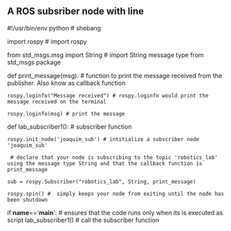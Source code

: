 ## A ROS subsriber node with line 

#!/usr/bin/env python    # shebang 

import rospy # import rospy

from std_msgs.msg import String # import String message type from std_msgs package

def print_message(msg): # function to print the message received from the publisher. Also know as callback function

    rospy.loginfo("Message received") # rospy.loginfo would print the message received on the terminal
    
    rospy.loginfo(msg) # print the message

def lab_subscriber1(): # subscriber function

    rospy.init_node('joaquim_sub') # intitialize a subscriber node 'joaquim_sub'
    
     # declare that your node is subscribing to the topic 'robotics_lab' using the message type String and that the callback function is 		print_message
     
    sub = rospy.Subscriber("robotics_lab", String, print_message)  

    rospy.spin() #  simply keeps your node from exiting until the node has been shutdown

if __name__=='__main__': # ensures that the code runs only when its is executed as script
    lab_subscriber1() # call the subscriber function
